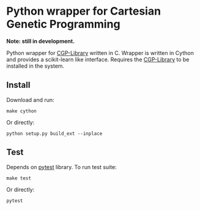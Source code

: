 # Python wrapper for Cartesian Genetic Programming

**Note: still in development.**

Python wrapper for [CGP-Library](https://github.com/AndrewJamesTurner/CGP-Library) written in C. Wrapper is written in Cython and provides a scikit-learn like interface. Requires the [CGP-Library](https://github.com/AndrewJamesTurner/CGP-Library) to be installed in the system. 

## Install

Download and run:

```
make cython
```

Or directly:

```
python setup.py build_ext --inplace
```

## Test

Depends on [pytest](https://docs.pytest.org/en/latest/) library. To run test suite:
```
make test
```

Or directly:
```
pytest
```
